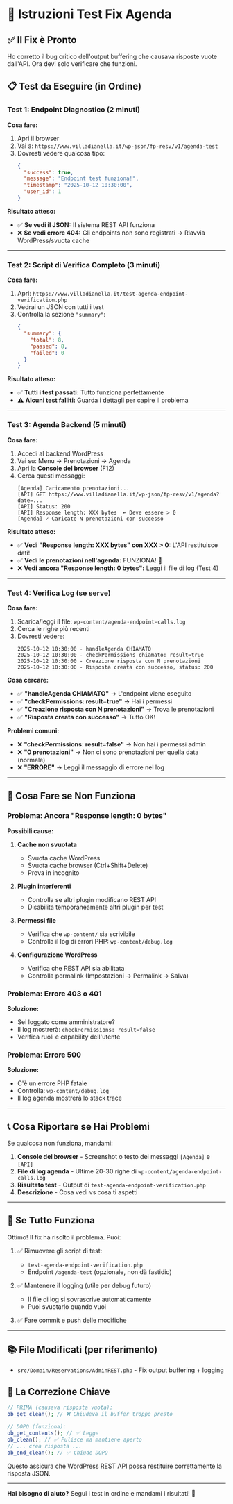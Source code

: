 # 🚀 Istruzioni Test Fix Agenda

## ✅ Il Fix è Pronto

Ho corretto il bug critico dell'output buffering che causava risposte vuote dall'API. Ora devi solo verificare che funzioni.

## 📋 Test da Eseguire (in Ordine)

### Test 1: Endpoint Diagnostico (2 minuti)

**Cosa fare:**
1. Apri il browser
2. Vai a: `https://www.villadianella.it/wp-json/fp-resv/v1/agenda-test`
3. Dovresti vedere qualcosa tipo:
   ```json
   {
     "success": true,
     "message": "Endpoint test funziona!",
     "timestamp": "2025-10-12 10:30:00",
     "user_id": 1
   }
   ```

**Risultato atteso:**
- ✅ **Se vedi il JSON:** Il sistema REST API funziona
- ❌ **Se vedi errore 404:** Gli endpoints non sono registrati → Riavvia WordPress/svuota cache

---

### Test 2: Script di Verifica Completo (3 minuti)

**Cosa fare:**
1. Apri: `https://www.villadianella.it/test-agenda-endpoint-verification.php`
2. Vedrai un JSON con tutti i test
3. Controlla la sezione `"summary"`:
   ```json
   {
     "summary": {
       "total": 8,
       "passed": 8,
       "failed": 0
     }
   }
   ```

**Risultato atteso:**
- ✅ **Tutti i test passati:** Tutto funziona perfettamente
- ⚠️ **Alcuni test falliti:** Guarda i dettagli per capire il problema

---

### Test 3: Agenda Backend (5 minuti)

**Cosa fare:**
1. Accedi al backend WordPress
2. Vai su: Menu → Prenotazioni → Agenda
3. Apri la **Console del browser** (F12)
4. Cerca questi messaggi:
   ```
   [Agenda] Caricamento prenotazioni...
   [API] GET https://www.villadianella.it/wp-json/fp-resv/v1/agenda?date=...
   [API] Status: 200
   [API] Response length: XXX bytes  ← Deve essere > 0
   [Agenda] ✓ Caricate N prenotazioni con successo
   ```

**Risultato atteso:**
- ✅ **Vedi "Response length: XXX bytes" con XXX > 0:** L'API restituisce dati!
- ✅ **Vedi le prenotazioni nell'agenda:** FUNZIONA! 🎉
- ❌ **Vedi ancora "Response length: 0 bytes":** Leggi il file di log (Test 4)

---

### Test 4: Verifica Log (se serve)

**Cosa fare:**
1. Scarica/leggi il file: `wp-content/agenda-endpoint-calls.log`
2. Cerca le righe più recenti
3. Dovresti vedere:
   ```
   2025-10-12 10:30:00 - handleAgenda CHIAMATO
   2025-10-12 10:30:00 - checkPermissions chiamato: result=true
   2025-10-12 10:30:00 - Creazione risposta con N prenotazioni
   2025-10-12 10:30:00 - Risposta creata con successo, status: 200
   ```

**Cosa cercare:**
- ✅ **"handleAgenda CHIAMATO"** → L'endpoint viene eseguito
- ✅ **"checkPermissions: result=true"** → Hai i permessi
- ✅ **"Creazione risposta con N prenotazioni"** → Trova le prenotazioni
- ✅ **"Risposta creata con successo"** → Tutto OK!

**Problemi comuni:**
- ❌ **"checkPermissions: result=false"** → Non hai i permessi admin
- ❌ **"0 prenotazioni"** → Non ci sono prenotazioni per quella data (normale)
- ❌ **"ERRORE"** → Leggi il messaggio di errore nel log

---

## 🐛 Cosa Fare se Non Funziona

### Problema: Ancora "Response length: 0 bytes"

**Possibili cause:**

1. **Cache non svuotata**
   - Svuota cache WordPress
   - Svuota cache browser (Ctrl+Shift+Delete)
   - Prova in incognito

2. **Plugin interferenti**
   - Controlla se altri plugin modificano REST API
   - Disabilita temporaneamente altri plugin per test

3. **Permessi file**
   - Verifica che `wp-content/` sia scrivibile
   - Controlla il log di errori PHP: `wp-content/debug.log`

4. **Configurazione WordPress**
   - Verifica che REST API sia abilitata
   - Controlla permalink (Impostazioni → Permalink → Salva)

### Problema: Errore 403 o 401

**Soluzione:**
- Sei loggato come amministratore?
- Il log mostrerà: `checkPermissions: result=false`
- Verifica ruoli e capability dell'utente

### Problema: Errore 500

**Soluzione:**
- C'è un errore PHP fatale
- Controlla: `wp-content/debug.log`
- Il log agenda mostrerà lo stack trace

---

## 📞 Cosa Riportare se Hai Problemi

Se qualcosa non funziona, mandami:

1. **Console del browser** - Screenshot o testo dei messaggi `[Agenda]` e `[API]`
2. **File di log agenda** - Ultime 20-30 righe di `wp-content/agenda-endpoint-calls.log`
3. **Risultato test** - Output di `test-agenda-endpoint-verification.php`
4. **Descrizione** - Cosa vedi vs cosa ti aspetti

---

## 🎉 Se Tutto Funziona

Ottimo! Il fix ha risolto il problema. Puoi:

1. ✅ Rimuovere gli script di test:
   - `test-agenda-endpoint-verification.php`
   - Endpoint `/agenda-test` (opzionale, non dà fastidio)

2. ✅ Mantenere il logging (utile per debug futuro)
   - Il file di log si sovrascrive automaticamente
   - Puoi svuotarlo quando vuoi

3. ✅ Fare commit e push delle modifiche

---

## 📚 File Modificati (per riferimento)

- `src/Domain/Reservations/AdminREST.php` - Fix output buffering + logging

## 🔑 La Correzione Chiave

```php
// PRIMA (causava risposta vuota):
ob_get_clean(); // ❌ Chiudeva il buffer troppo presto

// DOPO (funziona):
ob_get_contents(); // ✅ Legge
ob_clean(); // ✅ Pulisce ma mantiene aperto  
// ... crea risposta ...
ob_end_clean(); // ✅ Chiude DOPO
```

Questo assicura che WordPress REST API possa restituire correttamente la risposta JSON.

---

**Hai bisogno di aiuto?** Segui i test in ordine e mandami i risultati! 🚀
